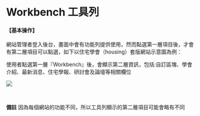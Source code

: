 # Workbench 工具列

#### 【基本操作】

網站管理者登入後台，畫面中會有功能列提供使用，然而點選第一層項目後，才會有第二層項目可以點選，如下以住宅學會（housing）套版網站示意圖為例：

使用者點選第一層『Workbench』後，會顯示第二層資訊，包括:自訂區塊、學會介紹、最新消息、住宅學報、研討會及論壇等相關欄位

![](/_image/workbench/housingWB.png)


</br>

**備註**
因為每個網站的功能不同，所以工具列顯示的第二層項目可能會略有不同
